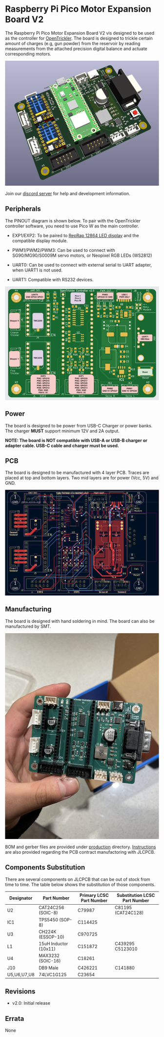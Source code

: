 # Raspberry Pi Pico Motor Expansion Board V2

The Raspberry Pi Pico Motor Expansion Board V2 vis designed to be used as the controller for [OpenTrickler](https://github.com/eamars/OpenTrickler). The board is designed to trickle certain amount of charges (e.g, gun powder) from the reservoir by reading measurements from the attached precision digital balance and actuate corresponding motors. 

![3d_view](resources/3d_view.png)

Join our [discord server](https://discord.gg/ZhdThA2vrW) for help and development information. 

## Peripherals

The PINOUT diagram is shown below. To pair with the OpenTrickler controller software, you need to use Pico W as the main controller. 

* EXP1/EXP2: To be paired to [RepRap 12864 LED display](https://reprap.org/wiki/RepRapDiscount_Full_Graphic_Smart_Controller) and the compatible display module.

* PWM1/PWM2/PWM3: Can be used to connect with SG90/MG90/S0009M servo motors, or Neopixel RGB LEDs (WS2812)

* UART0: Can be used to connect with external serial to UART adapter, when UART1 is not used. 

* UART1: Compatible with RS232 devices. 

![peripherals](resources/opentrickler_pcb_v2_peripheral_annotation.drawio.png)

## Power

The board is designed to be power from USB-C Charger or power banks. The charger **MUST** support minimum 12V and 2A output. 

**NOTE: The board is NOT compatible with USB-A or USB-B charger or adapter cable. USB-C cable and charger must be used.**

## PCB

The board is designed to be manufactured with 4 layer PCB. Traces are placed at top and bottom layers. Two mid layers are for power (Vcc, 5V) and GND. 

![top_view](resources/top_view.png)

## Manufacturing

The board is designed with hand soldering in mind. The board can also be manufactured by SMT. 

![assembly](resources/assembly.jpg)

BOM and gerber files are provided under [production](motor_expansion_board_v2/production) directory. [Instructions](motor_expansion_board_v2/production/README.md) are also provided regarding the PCB contract manufactoring with JLCPCB. 

## Components Substitution

There are several components on JLCPCB that can be out of stock from time to time. The table below shows the substitution of those components. 

| Designator  | Part Number           | Primary LCSC Part Number | Substitution LCSC Part Number |
| ----------- | --------------------- | ------------------------ | ----------------------------- |
| U2          | CAT24C256 (SOIC-8)    | C79987                   | C81195 (CAT24C128)            |
| IC1         | TPS5450 (SOP-8)       | C114425                  |                               |
| U3          | CH224K (ESSOP-10)     | C970725                  |                               |
| L1          | 15uH Inductor (10x11) | C151872                  | C439295<br>C5123010           |
| U4          | MAX3232 (SOIC-16)     | C18261                   |                               |
| J10         | DB9 Male              | C426221                  | C141880                       |
| U5,U6,U7,U8 | 74LVC1G125            | C23654                   |                               |

## Revisions

* v2.0: Initial release

## Errata

None  
